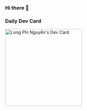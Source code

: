 ### Hi there 👋

### Daily Dev Card


<a href="https://app.daily.dev/philongn"><img src="https://api.daily.dev/devcards/2cda014939934719a4e3f118b2bb2afc.png?r=6ib" width="250" alt="Long Phi Nguyễn's Dev Card"/></a>
<!--
**evansnguyen/evansnguyen** is a ✨ _special_ ✨ repository because its `README.md` (this file) appears on your GitHub profile.

Here are some ideas to get you started:

- 🔭 I’m currently working on ...
- 🌱 I’m currently learning ...
- 👯 I’m looking to collaborate on ...
- 🤔 I’m looking for help with ...
- 💬 Ask me about ...
- 📫 How to reach me: ...
- 😄 Pronouns: ...
- ⚡ Fun fact: ...
-->
